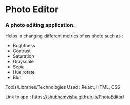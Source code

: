 # Photo Editor

### A photo editing application.

Helps in changing different metrics of as photo such as :

  - Brightness
  - Contrast
  - Saturation
  - Grayscale
  - Sepia
  - Hue rotate
  - Blur

Tools/Libraries/Technologies Used : React, HTML, CSS

Link to app : https://shubhamvishu.github.io/PhotoEditor/
